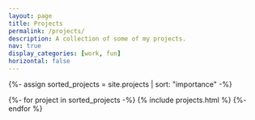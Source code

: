 ```yaml
---
layout: page
title: Projects
permalink: /projects/
description: A collection of some of my projects.
nav: true
display_categories: [work, fun]
horizontal: false
---
```


<!-- pages/projects.md -->
<div class="projects">

  {%- assign sorted_projects = site.projects | sort: "importance" -%}
  <!-- Generate cards for each project -->
  <div class="container">
    <div class="grid">
    {%- for project in sorted_projects -%}
      {% include projects.html %}
    {%- endfor %}
    </div>
  </div>
</div>
